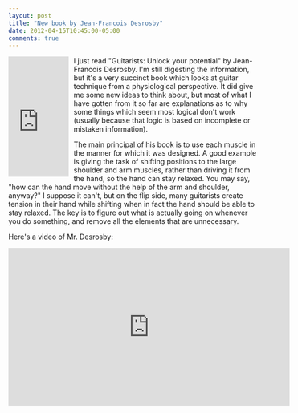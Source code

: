 ```yaml
---
layout: post
title: "New book by Jean-Francois Desrosby"
date: 2012-04-15T10:45:00-05:00
comments: true
---
```


<iframe frameborder="0" marginheight="0" marginwidth="0" scrolling="no" src="http://rcm.amazon.com/e/cm?t=willisguitabl-20&amp;o=1&amp;p=8&amp;l=as1&amp;asins=2981287826&amp;ref=qf_sp_asin_til&amp;fc1=000000&amp;IS2=1&amp;lt1=_blank&amp;m=amazon&amp;lc1=0000FF&amp;bc1=000000&amp;bg1=FFFFFF&amp;f=ifr" style="height: 240px; width: 120px; float:left; margin-right:10px"></iframe>

I just read "Guitarists: Unlock your potential" by Jean-Francois Desrosby. I'm still digesting the information, but it's a very succinct book which looks at guitar technique from a physiological perspective. It did give me some new ideas to think about, but most of what I have gotten from it so far are explanations as to why some things which seem most logical don't work (usually because that logic is based on incomplete or mistaken information).

The main principal of his book is to use each muscle in the manner for which it was designed. A good example is giving the task of shifting positions to the large shoulder and arm muscles, rather than driving it from the hand, so the hand can stay relaxed. You may say, "how can the hand move without the help of the arm and shoulder, anyway?" I suppose it can't, but on the flip side, many guitarists create tension in their hand while shifting when in fact the hand should be able to stay relaxed. The key is to figure out what is actually going on whenever you do something, and remove all the elements that are unnecessary.

Here's a video of Mr. Desrosby:

<iframe width="560" height="315" src="http://www.youtube.com/embed/eLKJK5xvZPY" frameborder="0" allowfullscreen></iframe>
